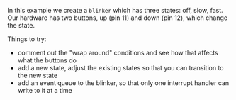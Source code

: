 In this example we create a `blinker` which has three states: off, slow, fast.
Our hardware has two buttons, up (pin 11) and down (pin 12), which change the state.

Things to try:

* comment out the "wrap around" conditions and see how that affects what the buttons do
* add a new state, adjust the existing states so that you can transition to the new state
* add an event queue to the blinker, so that only one interrupt handler can write to it at a time
